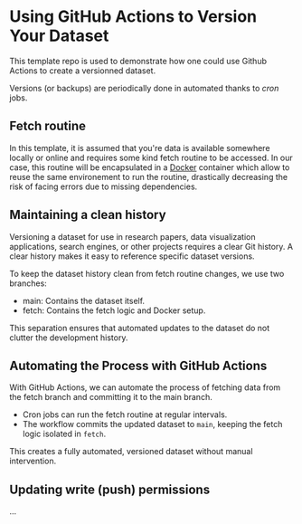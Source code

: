 # Using GitHub Actions to Version Your Dataset

This template repo is used to demonstrate how one could use Github Actions to create a versionned dataset.

Versions (or backups) are periodically done in automated thanks to *cron* jobs.

## Fetch routine

In this template, it is assumed that you're data is available somewhere locally or online and requires some kind fetch routine to be accessed. In our case, this routine will be encapsulated in a [Docker](https://docs.docker.com/get-started/docker-overview/) container which allow to reuse the same environement to run the routine, drastically decreasing the risk of facing errors due to missing dependencies. 


## Maintaining a clean history

Versioning a dataset for use in research papers, data visualization applications, search engines, or other projects requires a clear Git history.
A clear history makes it easy to reference specific dataset versions.

To keep the dataset history clean from fetch routine changes, we use two branches:
- main: Contains the dataset itself.
- fetch: Contains the fetch logic and Docker setup.

This separation ensures that automated updates to the dataset do not clutter the development history.


## Automating the Process with GitHub Actions

With GitHub Actions, we can automate the process of fetching data from the fetch branch and committing it to the main branch.
- Cron jobs can run the fetch routine at regular intervals.
- The workflow commits the updated dataset to `main`, keeping the fetch logic isolated in `fetch`.

This creates a fully automated, versioned dataset without manual intervention. 

## Updating write (push) permissions

...

